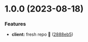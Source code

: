 # 1.0.0 (2023-08-18)


### Features

* **client:** fresh repo 🌮 ([2888eb5](https://github.com/denvermullets/ninetynine-staples-vite/commit/2888eb55dfe55ae41f7c3055cce1a2491fe8d769))
